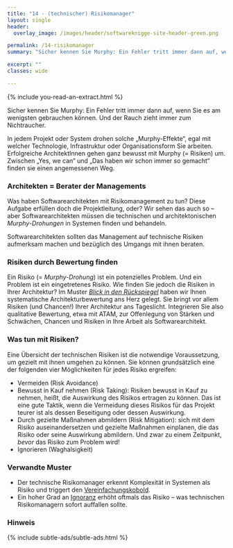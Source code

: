 ```yaml
---
title: "14 - (technischer) Risikomanager"
layout: single
header:
  overlay_image: /images/header/softwareknigge-site-header-green.png

permalink: /14-risikomanager
summary: "Sicher kennen Sie Murphy: Ein Fehler tritt immer dann auf, wenn Sie es am wenigsten gebrauchen können. Und der Rauch zieht immer zum Nichtraucher."

excerpt: ""
classes: wide

---
```

{% include you-read-an-extract.html %}

Sicher kennen Sie Murphy: Ein Fehler tritt immer dann auf, wenn Sie es am wenigsten gebrauchen können. Und der Rauch zieht immer zum Nichtraucher.

In jedem Projekt oder System drohen solche „Murphy-Effekte“, egal mit welcher Technologie, Infrastruktur oder Organisationsform Sie arbeiten. Erfolgreiche ArchitektInnen gehen ganz bewusst mit Murphy (= Risiken) um. Zwischen „Yes, we can“ und „Das haben wir schon immer so gemacht“ finden sie einen angemessenen Weg.

### Architekten = Berater der Managements

Was haben Softwarearchitekten mit Risikomanagement zu tun? Diese
Aufgabe erfüllen doch die Projektleitung, oder? Wir sehen das auch so –
aber Softwarearchitekten müssen die technischen und architektonischen _Murphy-Drohungen_ in Systemen finden und behandeln.

Softwarearchitekten sollten das Management auf technische Risiken aufmerksam machen und bezüglich des Umgangs mit ihnen beraten.

### Risiken durch Bewertung finden
Ein Risiko (= _Murphy-Drohung_) ist ein potenzielles Problem. Und ein Problem ist ein eingetretenes Risiko. Wie finden Sie jedoch die Risiken in Ihrer Architektur? Im Muster
[_Blick in den Rückspiegel_](/06-blick-in-den-rueckspiegel) haben wir Ihnen systematische Architekturbewertung ans Herz gelegt. Sie bringt vor allem Risiken (und Chancen!) Ihrer Architektur ans Tageslicht. Integrieren Sie also qualitative Bewertung, etwa mit ATAM, zur Offenlegung von Stärken und Schwächen, Chancen und Risiken in Ihre Arbeit als Softwarearchitekt.

### Was tun mit Risiken?
Eine Übersicht der technischen Risiken ist die notwendige Voraussetzung, um gezielt mit ihnen umgehen zu können. Sie können grundsätzlich eine der folgenden vier Möglichkeiten für jedes Risiko ergreifen:

* Vermeiden (Risk Avoidance)
* Bewusst in Kauf nehmen (Risk Taking): Risiken bewusst in Kauf zu nehmen, heißt, die Auswirkung des Risikos ertragen zu können. Das ist eine gute Taktik, wenn die Vermeidung dieses Risikos für das Projekt teurer ist als dessen Beseitigung oder dessen Auswirkung. 
* Durch gezielte Maßnahmen abmildern (Risk Mitigation): sich mit dem Risiko auseinandersetzen und gezielte Maßnahmen  einplanen, die das Risiko oder seine Auswirkung abmildern. Und zwar zu einem Zeitpunkt, _bevor_ das Risiko zum Problem wird!
* Ignorieren (Waghalsigkeit)


### Verwandte Muster
* Der technische Risikomanager erkennt Komplexität in Systemen als Risiko und triggert den [Vereinfachungskobold](/12-vereinfachungskobold).
* Ein hoher Grad an [Ignoranz](/21-ignorant) erhöht oftmals das Risiko – was technischen Risikomanagern sofort auffallen sollte.


### Hinweis
{% include subtle-ads/subtle-ads.html %}
